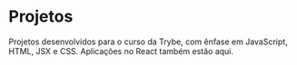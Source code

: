 # Projetos

Projetos desenvolvidos para o curso da Trybe, com ênfase em JavaScript, HTML, JSX e CSS. Aplicações no React também estão aqui.
